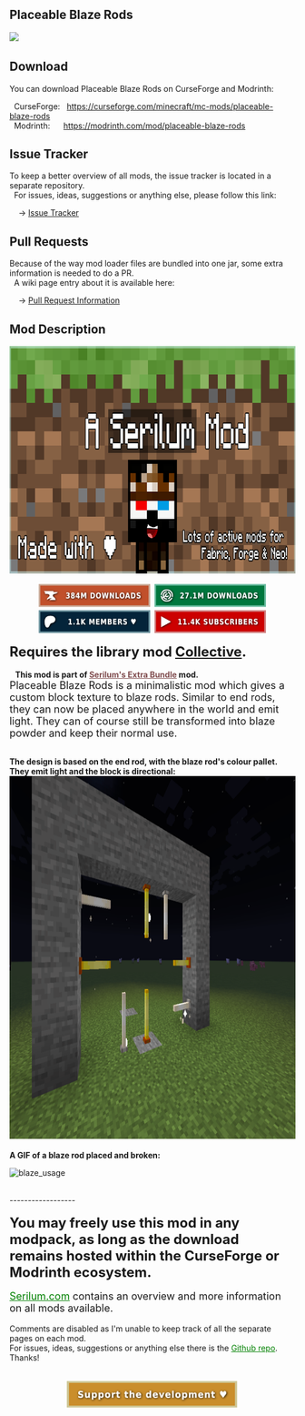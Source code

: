 <h2>Placeable Blaze Rods</h2>
<p><a href="https://github.com/Serilum/Placeable-Blaze-Rods"><img src="https://serilum.com/assets/data/logo/placeable-blaze-rods.png"></a></p><h2>Download</h2>
<p>You can download Placeable Blaze Rods on CurseForge and Modrinth:</p><p>&nbsp;&nbsp;CurseForge: &nbsp;&nbsp;<a href="https://curseforge.com/minecraft/mc-mods/placeable-blaze-rods">https://curseforge.com/minecraft/mc-mods/placeable-blaze-rods</a><br>&nbsp;&nbsp;Modrinth: &nbsp;&nbsp;&nbsp;&nbsp;&nbsp;<a href="https://modrinth.com/mod/placeable-blaze-rods">https://modrinth.com/mod/placeable-blaze-rods</a></p>
<h2>Issue Tracker</h2>
<p>To keep a better overview of all mods, the issue tracker is located in a separate repository.<br>&nbsp;&nbsp;For issues, ideas, suggestions or anything else, please follow this link:</p>
<p>&nbsp;&nbsp;&nbsp;&nbsp;-> <a href="https://serilum.com/url/issue-tracker">Issue Tracker</a></p>
<h2>Pull Requests</h2>
<p>Because of the way mod loader files are bundled into one jar, some extra information is needed to do a PR.<br>&nbsp;&nbsp;A wiki page entry about it is available here:</p>
<p>&nbsp;&nbsp;&nbsp;&nbsp;-> <a href="https://serilum.com/url/pull-requests">Pull Request Information</a></p>
<h2>Mod Description</h2>
<p style="text-align:center"><a href="https://serilum.com/" target="_blank" rel="nofollow"><img src="https://github.com/Serilum/.cdn/raw/main/description/header/header.png" alt="" width="838" height="400"></a></p>
<p style="text-align:center"><a href="https://curseforge.com/members/serilum/projects" target="_blank" rel="nofollow"><img src="https://raw.githubusercontent.com/Serilum/.data-workflow/main/badges/svg/curseforge.svg" width="200"></a> <a href="https://modrinth.com/user/Serilum" target="_blank" rel="nofollow"><img src="https://raw.githubusercontent.com/Serilum/.data-workflow/main/badges/svg/modrinth.svg" width="200"></a> <a href="https://patreon.com/serilum" target="_blank" rel="nofollow"><img src="https://raw.githubusercontent.com/Serilum/.data-workflow/main/badges/svg/patreon.svg" width="200"></a> <a href="https://youtube.com/@serilum" target="_blank" rel="nofollow"><img src="https://raw.githubusercontent.com/Serilum/.data-workflow/main/badges/svg/youtube.svg" width="200"></a></p>
<p><strong><span style="font-size:24px">Requires the library mod&nbsp;<a style="font-size:24px" href="https://curseforge.com/minecraft/mc-mods/collective" target="_blank" rel="nofollow">Collective</a>.</span></strong><br><br><strong>&nbsp;&nbsp;&nbsp;This mod is part of <span style="color:#804d4f"><a style="color:#804d4f" href="https://curseforge.com/minecraft/mc-mods/serilums-extra-bundle" target="_blank" rel="nofollow">Serilum's Extra Bundle</a></span> mod.</strong><br><span style="font-size:18px">Placeable Blaze Rods is a minimalistic mod which gives a custom block texture to blaze rods. Similar to end rods, they can now be placed anywhere in the world and emit light. They can of course still be transformed into blaze powder and keep their normal use.</span></p>
<p><br><span style="font-size:14px"><strong>The design is based on the end rod, with the blaze rod's colour pallet. They emit light and the block is directional:</strong></span><br><picture><img src="https://github.com/Serilum/.cdn/raw/main/projects/placeable-blaze-rods/a.png" width="1142" height="638"></picture><br><br><span style="font-size:14px"><strong>A GIF of a blaze rod placed and broken:</strong></span></p>
<div class="spoiler">
<p><picture><img src="https://github.com/Serilum/.cdn/raw/main/projects/placeable-blaze-rods/b.gif" alt="blaze_usage" width="1000" height="534"></picture></p>
</div>
<p><br>------------------<br><br><span style="font-size:24px"><strong>You may freely use this mod in any modpack, as long as the download remains hosted within the CurseForge or Modrinth ecosystem.</strong></span><br><br><span style="font-size:18px"><a style="font-size:18px;color:#008000" href="https://serilum.com/" rel="nofollow">Serilum.com</a> contains an overview and more information on all mods available.</span><br><br><span style="font-size:14px">Comments are disabled as I'm unable to keep track of all the separate pages on each mod.</span><span style="font-size:14px"><br>For issues, ideas, suggestions or anything else there is the&nbsp;<a style="font-size:14px;color:#008000" href="https://github.com/Serilum/.issue-tracker" rel="nofollow">Github repo</a>. Thanks!</span><span style="font-size:6px"><br><br></span></p>
<p style="text-align:center"><a href="https://serilum.com/donate" rel="nofollow"><img src="https://github.com/Serilum/.cdn/raw/main/description/projects/support.svg" alt="" width="306" height="50"></a></p>